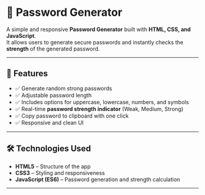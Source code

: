 # 🔐 Password Generator

A simple and responsive **Password Generator** built with **HTML, CSS, and JavaScript**.  
It allows users to generate secure passwords and instantly checks the **strength** of the generated password.

---

## 🚀 Features

- ✅ Generate random strong passwords  
- ✅ Adjustable password length  
- ✅ Includes options for uppercase, lowercase, numbers, and symbols  
- ✅ Real-time **password strength indicator** (Weak, Medium, Strong)  
- ✅ Copy password to clipboard with one click  
- ✅ Responsive and clean UI  

---

## 🛠️ Technologies Used

- **HTML5** – Structure of the app  
- **CSS3** – Styling and responsiveness  
- **JavaScript (ES6)** – Password generation and strength calculation  

---